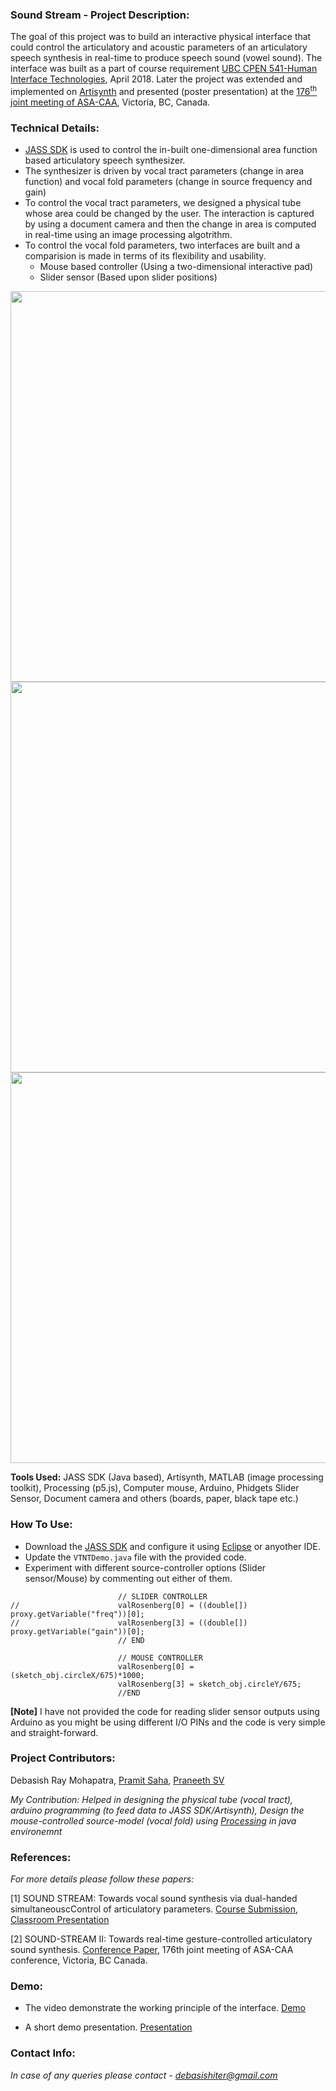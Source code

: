 ### Sound Stream - Project Description:
The goal of this project was to build an interactive physical interface that could control the articulatory and acoustic parameters of an articulatory speech synthesis in real-time to produce speech sound (vowel sound). The interface was built as a part of course requirement [UBC CPEN 541-Human Interface Technologies](https://courses.ece.ubc.ca/518/), April 2018. Later the project was extended and implemented on [Artisynth](https://www.artisynth.org/Main/HomePage) and presented (poster presentation) at the [176<sup>th</sup> joint meeting of ASA-CAA](https://acousticalsociety.org/176th-meeting-acoustical-society-of-america/), Victoria, BC, Canada.

### Technical Details:
* [JASS SDK](http://persianney.com/kvdoelcsubc/jass/) is used to control the in-built one-dimensional area function based articulatory speech synthesizer.
* The synthesizer is driven by vocal tract parameters (change in area function) and vocal fold parameters (change in source frequency and gain)
* To control the vocal tract parameters, we designed a physical tube whose area could be changed by the user. The interaction is captured by using a document camera and then the change in area is computed in real-time using an image processing algotrithm.
* To control the vocal fold parameters, two interfaces are built and a comparision is made in terms of its flexibility and usability.
  * Mouse based controller (Using a two-dimensional interactive pad)
  * Slider sensor (Based upon slider positions)

<img src="assets/img/img2.JPG" width="625">
<img src="assets/img/img3.JPG" width="625">
<img src="assets/img/img1.JPG" width="625">

**Tools Used:** JASS SDK (Java based), Artisynth, MATLAB (image processing toolkit), Processing (p5.js), Computer mouse, Arduino, Phidgets Slider Sensor, Document camera and others (boards, paper, black tape etc.) 

### How To Use:
* Download the [JASS SDK](http://persianney.com/kvdoelcsubc/jass/) and configure it using [Eclipse](https://www.eclipse.org/downloads/packages/release/oxygen/3a/eclipse-ide-java-developers) or anyother IDE.
* Update the `VTNTDemo.java` file with the provided code.
* Experiment with different source-controller options (Slider sensor/Mouse) by commenting out either of them.

```
                    	// SLIDER CONTROLLER
//                    	valRosenberg[0] = ((double[]) proxy.getVariable("freq"))[0];
//                    	valRosenberg[3] = ((double[]) proxy.getVariable("gain"))[0];
                    	// END
                    	
                    	// MOUSE CONTROLLER
                    	valRosenberg[0] = (sketch_obj.circleX/675)*1000;
                    	valRosenberg[3] = sketch_obj.circleY/675;
                     	//END
 ```
**[Note]** I have not provided the code for reading slider sensor outputs using Arduino as you might be using different I/O PINs and the code is very simple and straight-forward.

### Project Contributors:
 Debasish Ray Mohapatra, [Pramit Saha](https://github.com/Pramit15), [Praneeth SV](https://github.com/Praneethsv)

*My Contribution: Helped in designing the physical tube (vocal tract), arduino programming (to feed data to JASS SDK/Artisynth), Design the mouse-controlled source-model (vocal fold) using [Processing](https://processing.org/) in java environemnt*

### References:

*For more details please follow these papers:*

[1] SOUND STREAM: Towards vocal sound synthesis via dual-handed simultaneouscControl of articulatory parameters. [Course Submission](https://github.com/Debasishray19/SoundStream/blob/master/assets/soundstream_classroomSubmission.pdf), [Classroom Presentation](https://github.com/Debasishray19/SoundStream/blob/master/assets/ConferencePresentation.pdf)

[2] SOUND-STREAM II: Towards real-time gesture-controlled articulatory sound synthesis. [Conference Paper](https://arxiv.org/pdf/1811.08029.pdf), 176th joint meeting of ASA-CAA conference, Victoria, BC Canada.

### Demo:
* The video demonstrate the working principle of the interface. [Demo](https://github.com/Debasishray19/SoundStream/blob/master/assets/videoDemo.mp4)

* A short demo presentation. [Presentation](https://github.com/Debasishray19/SoundStream/blob/master/assets/DemoSession.pdf)

### Contact Info: 
*In case of any queries please contact - debasishiter@gmail.com*
